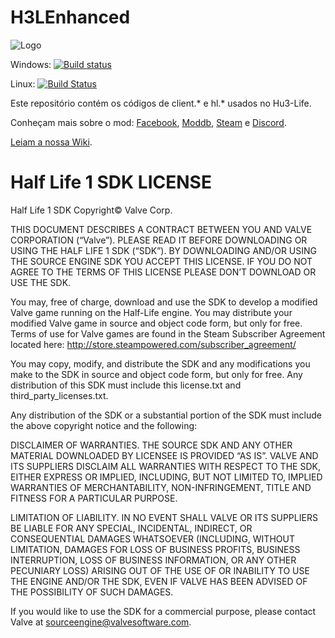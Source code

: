 H3LEnhanced
======================

![Logo](http://i.imgur.com/K7b0J4a.png)

Windows: [![Build status](https://ci.appveyor.com/api/projects/status/bhciqnomt0ylqf4r?svg=true)](https://ci.appveyor.com/project/xalalau/h3lenhanced)

Linux: [![Build Status](https://travis-ci.org/xalalau/H3LEnhanced.svg?branch=ultimate)](https://travis-ci.org/xalalau/H3LEnhanced)

Este repositório contém os códigos de client.* e hl.* usados no Hu3-Life.

Conheçam mais sobre o mod: [Facebook](https://www.facebook.com/hu3lifeoficial/), [Moddb](http://www.moddb.com/mods/hu3-life), [Steam](https://steamcommunity.com/groups/Hu3-Life) e [Discord](https://discord.gg/aKHc9XQ).

[Leiam a nossa Wiki](https://github.com/xalalau/H3LEnhanced/wiki).


Half Life 1 SDK LICENSE
======================

Half Life 1 SDK Copyright© Valve Corp.  

THIS DOCUMENT DESCRIBES A CONTRACT BETWEEN YOU AND VALVE CORPORATION (“Valve”).  PLEASE READ IT BEFORE DOWNLOADING OR USING THE HALF LIFE 1 SDK (“SDK”). BY DOWNLOADING AND/OR USING THE SOURCE ENGINE SDK YOU ACCEPT THIS LICENSE. IF YOU DO NOT AGREE TO THE TERMS OF THIS LICENSE PLEASE DON’T DOWNLOAD OR USE THE SDK.

You may, free of charge, download and use the SDK to develop a modified Valve game running on the Half-Life engine.  You may distribute your modified Valve game in source and object code form, but only for free. Terms of use for Valve games are found in the Steam Subscriber Agreement located here: http://store.steampowered.com/subscriber_agreement/ 

You may copy, modify, and distribute the SDK and any modifications you make to the SDK in source and object code form, but only for free.  Any distribution of this SDK must include this license.txt and third_party_licenses.txt.  
 
Any distribution of the SDK or a substantial portion of the SDK must include the above copyright notice and the following: 

DISCLAIMER OF WARRANTIES.  THE SOURCE SDK AND ANY OTHER MATERIAL DOWNLOADED BY LICENSEE IS PROVIDED “AS IS”.  VALVE AND ITS SUPPLIERS DISCLAIM ALL WARRANTIES WITH RESPECT TO THE SDK, EITHER EXPRESS OR IMPLIED, INCLUDING, BUT NOT LIMITED TO, IMPLIED WARRANTIES OF MERCHANTABILITY, NON-INFRINGEMENT, TITLE AND FITNESS FOR A PARTICULAR PURPOSE.  

LIMITATION OF LIABILITY.  IN NO EVENT SHALL VALVE OR ITS SUPPLIERS BE LIABLE FOR ANY SPECIAL, INCIDENTAL, INDIRECT, OR CONSEQUENTIAL DAMAGES WHATSOEVER (INCLUDING, WITHOUT LIMITATION, DAMAGES FOR LOSS OF BUSINESS PROFITS, BUSINESS INTERRUPTION, LOSS OF BUSINESS INFORMATION, OR ANY OTHER PECUNIARY LOSS) ARISING OUT OF THE USE OF OR INABILITY TO USE THE ENGINE AND/OR THE SDK, EVEN IF VALVE HAS BEEN ADVISED OF THE POSSIBILITY OF SUCH DAMAGES.  
 
 
If you would like to use the SDK for a commercial purpose, please contact Valve at sourceengine@valvesoftware.com.
